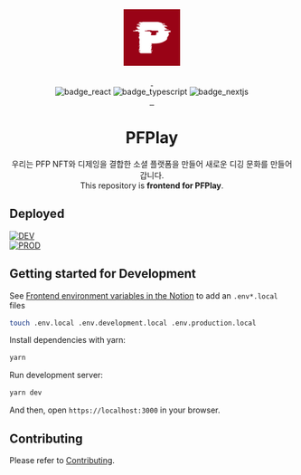 <div style="text-align: center">
  <img src="../public/images/Logo/Symbol_medium_red.png" alt="Logo" width="100px">
  <br />
  <br />
  <a aria-label="Node Version" href="https://chequer.slack.com/archives/C046888P2Q0">
      <img alt="" src="https://img.shields.io/badge/node->=20.16.0-339933?logo=nodedotjs">
  </a>
  <a aria-label="Npm Version" href="https://chequer.slack.com/archives/C046888P2Q0">
      <img alt="" src="https://img.shields.io/badge/yarn->=1.22.22-237397?logo=yarn">
  </a>
  <br />
  <img alt="badge_react" src="https://img.shields.io/badge/React-61DAFB?style=for-the-badge&logo=React&logoColor=black" />
  <img alt="badge_typescript" src="https://img.shields.io/badge/typescript-3178C6?style=for-the-badge&logo=typescript&logoColor=white" />
  <img alt="badge_nextjs" src="https://img.shields.io/badge/NEXT.JS-000000?style=for-the-badge&logo=next.js&logoColor=white" />
  <br />
  <a aria-label="Front Slack Channel" href="https://pfplay.slack.com/archives/C051ZQSV205">
      <img alt="" src="https://img.shields.io/badge/slack-4A154B?logo=slack">
  </a>
  <a aria-label="Front Notion Notion" href="https://www.notion.so/pfplay/FE-5e7cd836945f47b98c49e2c66e4bf949?pvs=4">
      <img alt="" src="https://img.shields.io/badge/wiki-black?logo=notion">
  </a>
  <a aria-label="Figma" href="https://www.figma.com/file/9I5PR6OqN8cHJ7WVTOKe00/PFPlay-GUI-%EC%84%A4%EA%B3%84%EC%84%9C-%ED%95%A9%EB%B3%B8?type=design&node-id=1%3A17&mode=design&t=v01tSWKTB86CkcfO-1">
      <img alt="" src="https://img.shields.io/badge/Figma-black?logo=figma&logoColor=F24E1E">
  </a>
  <h1>PFPlay</h1>
  <p>
      우리는 PFP NFT와 디제잉을 결합한 소셜 플랫폼을 만들어 새로운 디깅 문화를 만들어갑니다.
      <br />
      This repository is <strong>frontend for PFPlay</strong>.
  </p>
</div>

## Deployed

[![DEV](https://img.shields.io/badge/DEV-https%3A%2F%2Fpfplay--web.vercel.app-blue)](https://pfplay-web.vercel.app)
<br/>
[![PROD](https://img.shields.io/badge/PROD-https%3A%2F%2Fpfplay.io-blue)](https://pfplay.io)

## Getting started for Development

See [Frontend environment variables in the Notion](https://www.notion.so/pfplay/FE-bf4846ff10e74216871d972effa252c2?pvs=4) to add an `.env*.local` files

```bash
touch .env.local .env.development.local .env.production.local
```

Install dependencies with yarn:

```bash
yarn
```

Run development server:

```bash
yarn dev
```

And then, open `https://localhost:3000` in your browser.

## Contributing

Please refer to [Contributing](./CONTRIBUTING.md).
